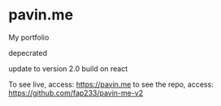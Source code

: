 # pavin.me
My portfolio

depecrated

update to version 2.0 build on react

To see live, access: https://pavin.me
to see the repo, access: https://github.com/fap233/pavin-me-v2
